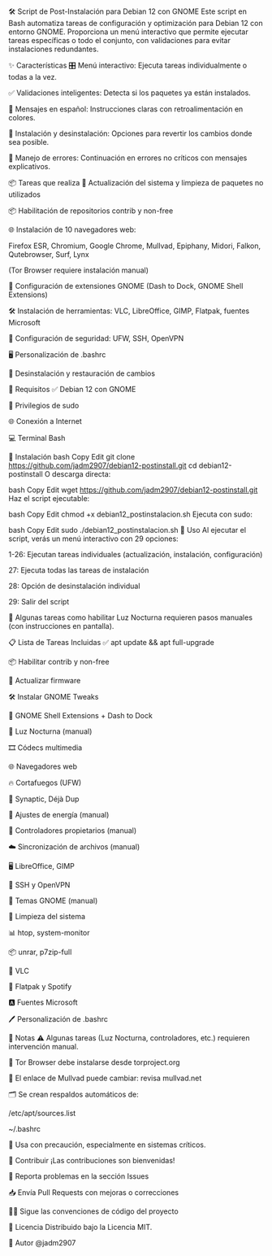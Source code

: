 🛠️ Script de Post-Instalación para Debian 12 con GNOME
Este script en Bash automatiza tareas de configuración y optimización para Debian 12 con entorno GNOME. Proporciona un menú interactivo que permite ejecutar tareas específicas o todo el conjunto, con validaciones para evitar instalaciones redundantes.

✨ Características
🎛️ Menú interactivo: Ejecuta tareas individualmente o todas a la vez.

✅ Validaciones inteligentes: Detecta si los paquetes ya están instalados.

🌈 Mensajes en español: Instrucciones claras con retroalimentación en colores.

🔄 Instalación y desinstalación: Opciones para revertir los cambios donde sea posible.

🧱 Manejo de errores: Continuación en errores no críticos con mensajes explicativos.

📦 Tareas que realiza
🔄 Actualización del sistema y limpieza de paquetes no utilizados

📦 Habilitación de repositorios contrib y non-free

🌐 Instalación de 10 navegadores web:

Firefox ESR, Chromium, Google Chrome, Mullvad, Epiphany, Midori, Falkon, Qutebrowser, Surf, Lynx

(Tor Browser requiere instalación manual)

🧩 Configuración de extensiones GNOME (Dash to Dock, GNOME Shell Extensions)

🛠️ Instalación de herramientas: VLC, LibreOffice, GIMP, Flatpak, fuentes Microsoft

🔐 Configuración de seguridad: UFW, SSH, OpenVPN

🖥️ Personalización de .bashrc

🧹 Desinstalación y restauración de cambios

🧾 Requisitos
✅ Debian 12 con GNOME

🔐 Privilegios de sudo

🌐 Conexión a Internet

💻 Terminal Bash

🚀 Instalación
bash
Copy
Edit
git clone https://github.com/jadm2907/debian12-postinstall.git
cd debian12-postinstall
O descarga directa:

bash
Copy
Edit
wget https://github.com/jadm2907/debian12-postinstall.git
Haz el script ejecutable:

bash
Copy
Edit
chmod +x debian12_postinstalacion.sh
Ejecuta con sudo:

bash
Copy
Edit
sudo ./debian12_postinstalacion.sh
🧭 Uso
Al ejecutar el script, verás un menú interactivo con 29 opciones:

1-26: Ejecutan tareas individuales (actualización, instalación, configuración)

27: Ejecuta todas las tareas de instalación

28: Opción de desinstalación individual

29: Salir del script

🔔 Algunas tareas como habilitar Luz Nocturna requieren pasos manuales (con instrucciones en pantalla).

📋 Lista de Tareas Incluidas
✅ apt update && apt full-upgrade

📦 Habilitar contrib y non-free

🔧 Actualizar firmware

🛠️ Instalar GNOME Tweaks

🧩 GNOME Shell Extensions + Dash to Dock

🌅 Luz Nocturna (manual)

🎞️ Códecs multimedia

🌐 Navegadores web

🔥 Cortafuegos (UFW)

🧰 Synaptic, Déjà Dup

🔋 Ajustes de energía (manual)

💾 Controladores propietarios (manual)

☁️ Sincronización de archivos (manual)

🖥️ LibreOffice, GIMP

🔐 SSH y OpenVPN

🎨 Temas GNOME (manual)

🧹 Limpieza del sistema

📊 htop, system-monitor

📦 unrar, p7zip-full

🎥 VLC

🧩 Flatpak y Spotify

🅰️ Fuentes Microsoft

🖊️ Personalización de .bashrc

📝 Notas
⚠️ Algunas tareas (Luz Nocturna, controladores, etc.) requieren intervención manual.

🧠 Tor Browser debe instalarse desde torproject.org

🔄 El enlace de Mullvad puede cambiar: revisa mullvad.net

🗂️ Se crean respaldos automáticos de:

/etc/apt/sources.list

~/.bashrc

🛑 Usa con precaución, especialmente en sistemas críticos.

🤝 Contribuir
¡Las contribuciones son bienvenidas!

🐛 Reporta problemas en la sección Issues

📥 Envía Pull Requests con mejoras o correcciones

🧑‍💻 Sigue las convenciones de código del proyecto

📄 Licencia
Distribuido bajo la Licencia MIT.

👤 Autor
@jadm2907

